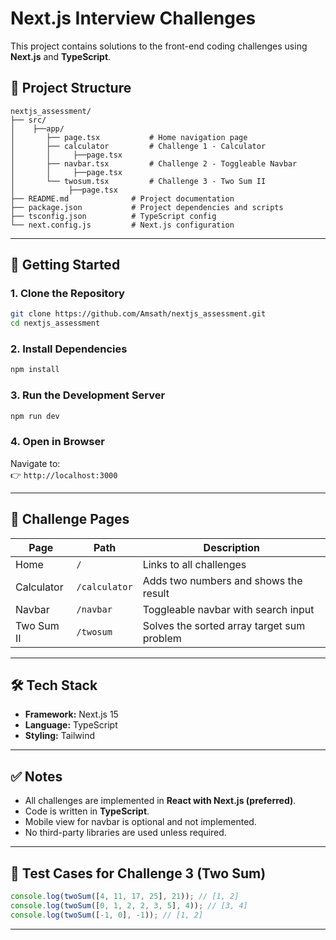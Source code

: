 # Next.js Interview Challenges

This project contains solutions to the front-end coding challenges using **Next.js** and **TypeScript**.

## 📁 Project Structure

```
nextjs_assessment/
├── src/
│    ├──app/
│       ├── page.tsx           # Home navigation page
│       ├── calculator         # Challenge 1 - Calculator
│       │     ├──page.tsx
│       ├── navbar.tsx         # Challenge 2 - Toggleable Navbar
│       │     ├──page.tsx
│       └── twosum.tsx         # Challenge 3 - Two Sum II
│            ├──page.tsx
├── README.md              # Project documentation
├── package.json           # Project dependencies and scripts
├── tsconfig.json          # TypeScript config
└── next.config.js         # Next.js configuration
```

---

## 🚀 Getting Started

### 1. Clone the Repository

```bash
git clone https://github.com/Amsath/nextjs_assessment.git
cd nextjs_assessment
```

### 2. Install Dependencies

```bash
npm install
```

### 3. Run the Development Server

```bash
npm run dev
```

### 4. Open in Browser

Navigate to:  
👉 `http://localhost:3000`

---

## 🧪 Challenge Pages

| Page       | Path             | Description                                 |
|------------|------------------|---------------------------------------------|
| Home       | `/`              | Links to all challenges                     |
| Calculator | `/calculator`    | Adds two numbers and shows the result       |
| Navbar     | `/navbar`        | Toggleable navbar with search input         |
| Two Sum II | `/twosum`        | Solves the sorted array target sum problem  |

---

## 🛠️ Tech Stack

- **Framework:** Next.js 15
- **Language:** TypeScript
- **Styling:** Tailwind 

---

## ✅ Notes

- All challenges are implemented in **React with Next.js (preferred)**.
- Code is written in **TypeScript**.
- Mobile view for navbar is optional and not implemented.
- No third-party libraries are used unless required.

---

## 🧪 Test Cases for Challenge 3 (Two Sum)

```ts
console.log(twoSum([4, 11, 17, 25], 21)); // [1, 2]
console.log(twoSum([0, 1, 2, 2, 3, 5], 4)); // [3, 4]
console.log(twoSum([-1, 0], -1)); // [1, 2]
```

---

